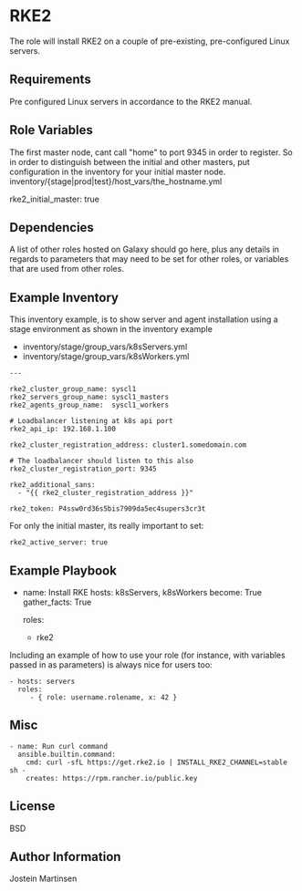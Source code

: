 RKE2
=========

The role will install RKE2 on a couple of pre-existing, pre-configured Linux servers.

Requirements
------------

Pre configured Linux servers in accordance to the RKE2 manual.

Role Variables
--------------

The first master node, cant call "home" to port 9345 in order to register.
So in order to distinguish between the initial and other masters, put configuration in the inventory for
your initial master node. inventory/{stage|prod|test}/host_vars/the_hostname.yml

rke2_initial_master: true


Dependencies
------------

A list of other roles hosted on Galaxy should go here, plus any details in regards to parameters that may need to be set for other roles, or variables that are used from other roles.


Example Inventory
------------------

This inventory example, is to show server and agent installation using a stage environment as shown in the inventory example


* inventory/stage/group_vars/k8sServers.yml
* inventory/stage/group_vars/k8sWorkers.yml

```
---

rke2_cluster_group_name: syscl1
rke2_servers_group_name: syscl1_masters
rke2_agents_group_name:  syscl1_workers

# Loadbalancer listening at k8s api port
rke2_api_ip: 192.168.1.100

rke2_cluster_registration_address: cluster1.somedomain.com

# The loadbalancer should listen to this also
rke2_cluster_registration_port: 9345

rke2_additional_sans:
  - "{{ rke2_cluster_registration_address }}"

rke2_token: P4ssw0rd36s5bis7909da5ec4supers3cr3t
```

For only the initial master, its really important to set:

```
rke2_active_server: true
```



Example Playbook
----------------

- name: Install RKE
  hosts: k8sServers, k8sWorkers
  become: True
  gather_facts: True

  roles:
    - rke2

Including an example of how to use your role (for instance, with variables passed in as parameters) is always nice for users too:

    - hosts: servers
      roles:
         - { role: username.rolename, x: 42 }

Misc
-------

    - name: Run curl command
      ansible.builtin.command:
        cmd: curl -sfL https://get.rke2.io | INSTALL_RKE2_CHANNEL=stable sh -
        creates: https://rpm.rancher.io/public.key

License
-------

BSD

Author Information
------------------

Jostein Martinsen
